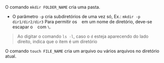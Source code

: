 O comando `mkdir FOLDER_NAME` cria uma pasta.
* O parâmetro `-p` cria subdiretórios de uma vez só, Ex.: `mkdir -p dir1/dir2/dir3`
Para permitir os ` ` em um nome de diretório, deve-se escapar o ` ` com `\`.

> Ao digitar o comando `ls -l`, caso o `d` esteja aparecendo do lado direito, indica que o item é um diretório

O comando `touch FILE_NAME` cria um arquivo ou vários arquivos no diretório atual.